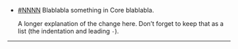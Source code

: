 - [#NNNN](https://github.com/neovim/neovim/pull/NNNN) Blablabla something in Core blablabla.

  A longer explanation of the change here. Don’t forget to keep that as a list (the indentation and leading `-`).

---
